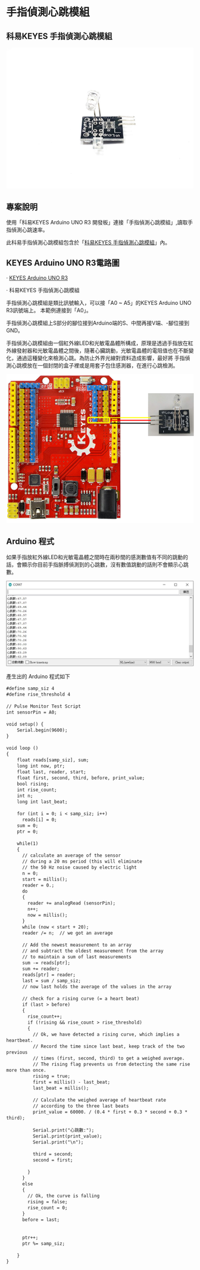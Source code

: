 # 手指偵測心跳模組

## **科易KEYES 手指偵測心跳模組**

![](<../.gitbook/assets/image (1) (2) (2) (2) (2) (1).png>)

## **專案說明**

使用「科易KEYES Arduino UNO R3 開發板」連接「手指偵測心跳模組」,讀取手指偵測心跳速率。

此科易手指偵測心跳模組包含於「[科易KEYES 手指偵測心跳模組](https://robotkingdom.com.tw/product/keyes-%E6%89%8B%E6%8C%87%E5%81%B5%E6%B8%AC%E5%BF%83%E8%B7%B3%E6%A8%A1%E7%B5%84/)」內。

## **KEYES Arduino UNO R3電路圖**

· [KEYES Arduino UNO R3](https://www.robotkingdom.com.tw/product/keyes-uno-r3/)

· 科易KEYES 手指偵測心跳模組

手指偵測心跳模組是類比訊號輸入，可以接「A0 \~ A5」的KEYES Arduino UNO R3訊號端上。 本範例連接到「A0」。

手指偵測心跳模組上S部分的腳位接到Arduino端的S、中間再接V端、-腳位接到GND。

&#x20;手指偵測心跳模組由一個紅外線LED和光敏電晶體所構成，原理是透過手指放在紅外線發射器和光敏電晶體之間後，隨著心臟跳動，光敏電晶體的電阻值也在不斷變化，通過這種變化來檢測心跳。為防止外界光線對資料造成影響，最好將 手指偵測心跳模放在一個封閉的盒子裡或是用套子包住感測器，在進行心跳檢測。

![](<../.gitbook/assets/1 (15).png>)

## **Arduino 程式**

如果手指放紅外線LED和光敏電晶體之間時在兩秒間的感測數值有不同的跳動的話，會顯示你目前手指脈搏偵測到的心跳數，沒有數值跳動的話則不會顯示心跳數。

![](<../.gitbook/assets/image (2) (1) (1) (1).png>)

產生出的 Arduino 程式如下

```
#define samp_siz 4
#define rise_threshold 4

// Pulse Monitor Test Script
int sensorPin = A0;

void setup() {
    Serial.begin(9600);
}

void loop ()
{
    float reads[samp_siz], sum;
    long int now, ptr;
    float last, reader, start;
    float first, second, third, before, print_value;
    bool rising;
    int rise_count;
    int n;
    long int last_beat;

    for (int i = 0; i < samp_siz; i++)
      reads[i] = 0;
    sum = 0;
    ptr = 0;

    while(1)
    {
      // calculate an average of the sensor
      // during a 20 ms period (this will eliminate
      // the 50 Hz noise caused by electric light
      n = 0;
      start = millis();
      reader = 0.;
      do
      {
        reader += analogRead (sensorPin);
        n++;
        now = millis();
      }
      while (now < start + 20);  
      reader /= n;  // we got an average
      
      // Add the newest measurement to an array
      // and subtract the oldest measurement from the array
      // to maintain a sum of last measurements
      sum -= reads[ptr];
      sum += reader;
      reads[ptr] = reader;
      last = sum / samp_siz;
      // now last holds the average of the values in the array

      // check for a rising curve (= a heart beat)
      if (last > before)
      {
        rise_count++;
        if (!rising && rise_count > rise_threshold)
        {
          // Ok, we have detected a rising curve, which implies a heartbeat.
          // Record the time since last beat, keep track of the two previous
          // times (first, second, third) to get a weighed average.
          // The rising flag prevents us from detecting the same rise more than once.
          rising = true;
          first = millis() - last_beat;
          last_beat = millis();

          // Calculate the weighed average of heartbeat rate
          // according to the three last beats
          print_value = 60000. / (0.4 * first + 0.3 * second + 0.3 * third);

          Serial.print("心跳數:");
          Serial.print(print_value);
          Serial.print("\n");
          
          third = second;
          second = first;
          
        }
      }
      else
      {
        // Ok, the curve is falling
        rising = false;
        rise_count = 0;
      }
      before = last;
      
      
      ptr++;
      ptr %= samp_siz;

    }
}

```
